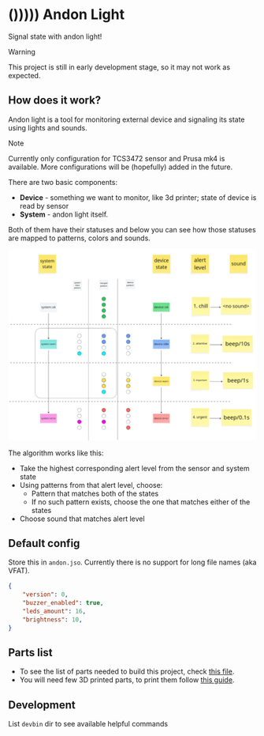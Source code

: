 # ())))) Andon Light

Signal state with andon light!

> [!WARNING]
> This project is still in early development stage, so it may not work as expected.

## How does it work?

Andon light is a tool for monitoring external device and signaling its state using lights and sounds.

> [!NOTE]
> Currently only configuration for TCS3472 sensor and Prusa mk4 is available. More configurations will be (hopefully) added in the future.

There are two basic components:

- **Device** - something we want to monitor, like 3d printer; state of device is read by sensor
- **System** - andon light itself.

Both of them have their statuses and below you can see how those statuses are mapped to patterns, colors and sounds.

![Patterns mapping](docs/map.png)

The algorithm works like this:

- Take the highest corresponding alert level from the sensor and system state
- Using patterns from that alert level, choose:
  - Pattern that matches both of the states
  - If no such pattern exists, choose the one that matches either of the states
- Choose sound that matches alert level

## Default config

Store this in `andon.jso`. Currently there is no support for long file names (aka VFAT).

``` json
{
    "version": 0,
    "buzzer_enabled": true,
    "leds_amount": 16,
    "brightness": 10,
}
```

## Parts list

- To see the list of parts needed to build this project, check [this file](docs/parts.md).
- You will need few 3D printed parts, to print them follow [this guide](3d-models/readme.md).

## Development

List `devbin` dir to see available helpful commands
